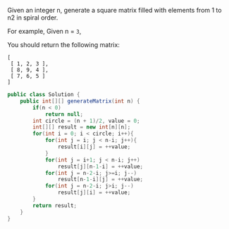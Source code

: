 Given an integer n, generate a square matrix filled with elements from 1 to n2 in spiral order.

For example,
Given n = `3`,

You should return the following matrix:
```
[
 [ 1, 2, 3 ],
 [ 8, 9, 4 ],
 [ 7, 6, 5 ]
]
```

```java
public class Solution {
    public int[][] generateMatrix(int n) {
        if(n < 0)
            return null;
        int circle = (n + 1)/2, value = 0;
        int[][] result = new int[n][n];
        for(int i = 0; i < circle; i++){
            for(int j = i; j < n-i; j++){
                result[i][j] = ++value;
            }
            for(int j = i+1; j < n-i; j++)
                result[j][n-1-i] = ++value;
            for(int j = n-2-i; j>=i; j--)
                result[n-1-i][j] = ++value;
            for(int j = n-2-i; j>i; j--)
                result[j][i] = ++value;
        }
        return result;
    }
}
```
